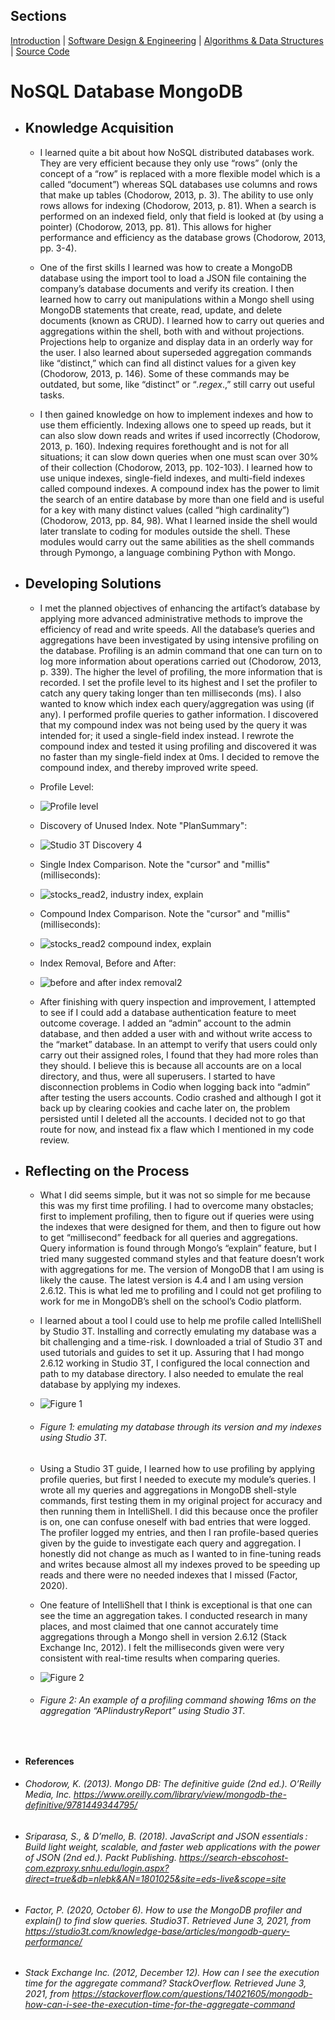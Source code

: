 ## Sections
[Introduction](https://arrioc.github.io/Introduction/) | [Software Design & Engineering](https://arrioc.github.io/Software-Design/) | [Algorithms & Data Structures](https://arrioc.github.io/Algorithms-DataStructures/) | [Source Code](https://github.com/Arrioc/Enhanced-Artifact)

# NoSQL Database MongoDB
* ## Knowledge Acquisition
  * I learned quite a bit about how NoSQL distributed databases work. They are very efficient because they only use “rows” (only the concept of a “row” is replaced with a more flexible model which is a called “document”) whereas SQL databases use columns and rows that make up tables (Chodorow, 2013, p. 3). The ability to use only rows allows for indexing (Chodorow, 2013, p. 81). When a search is performed on an indexed field, only that field is looked at (by using a pointer) (Chodorow, 2013, pp. 81). This allows for higher performance and efficiency as the database grows (Chodorow, 2013, pp. 3-4). 

  * One of the first skills I learned was how to create a MongoDB database using the import tool to load a JSON file containing the company’s database documents and verify its creation. I then learned how to carry out manipulations within a Mongo shell using MongoDB statements that create, read, update, and delete documents (known as CRUD). I learned how to carry out queries and aggregations within the shell, both with and without projections. Projections help to organize and display data in an orderly way for the user. I also learned about superseded aggregation commands like “distinct,” which can find all distinct values for a given key (Chodorow, 2013, p. 146). Some of these commands may be outdated, but some, like “distinct” or “*.regex*.,” still carry out useful tasks. 

  * I then gained knowledge on how to implement indexes and how to use them efficiently. Indexing allows one to speed up reads, but it can also slow down reads and writes if used incorrectly (Chodorow, 2013, p. 160). Indexing requires forethought and is not for all situations; it can slow down queries when one must scan over 30% of their collection (Chodorow, 2013, pp. 102-103). I learned how to use unique indexes, single-field indexes, and multi-field indexes called compound indexes. A compound index has the power to limit the search of an entire database by more than one field and is useful for a key with many distinct values (called “high cardinality”) (Chodorow, 2013, pp. 84, 98). What I learned inside the shell would later translate to coding for modules outside the shell. These modules would carry out the same abilities as the shell commands through Pymongo, a language combining Python with Mongo.

* ## Developing Solutions
  * I met the planned objectives of enhancing the artifact’s database by applying more advanced administrative methods to improve the efficiency of read and write speeds. All the database’s queries and aggregations have been investigated by using intensive profiling on the database. Profiling is an admin command that one can turn on to log more information about operations carried out (Chodorow, 2013, p. 339). The higher the level of profiling, the more information that is recorded. I set the profile level to its highest and I set the profiler to catch any query taking longer than ten milliseconds (ms). I also wanted to know which index each query/aggregation was using (if any). I performed profile queries to gather information. I discovered that my compound index was not being used by the query it was intended for; it used a single-field index instead. I rewrote the compound index and tested it using profiling and discovered it was no faster than my single-field index at 0ms. I decided to remove the compound index, and thereby improved write speed. 

  * Profile Level:
  * ![Profile level](https://user-images.githubusercontent.com/73560858/122131646-7b150480-ce07-11eb-87b9-b970dd7c3e0f.png)
  
  * Discovery of Unused Index. Note "PlanSummary":
  * ![Studio 3T Discovery 4](https://user-images.githubusercontent.com/73560858/122134800-5459cc80-ce0d-11eb-8c50-eeae05d023ba.png)
  
  * Single Index Comparison. Note the "cursor" and "millis" (milliseconds):
  * ![stocks_read2, industry index, explain](https://user-images.githubusercontent.com/73560858/122131865-d515ca00-ce07-11eb-844c-3c5b731deac3.png)

  * Compound Index Comparison. Note the "cursor" and "millis" (milliseconds):
  * ![stocks_read2 compound index, explain](https://user-images.githubusercontent.com/73560858/122131779-b1528400-ce07-11eb-844c-12eba93ef711.png)
  
  * Index Removal, Before and After:
  * ![before and after index removal2](https://user-images.githubusercontent.com/73560858/122132372-b6fc9980-ce08-11eb-8fa2-d3ea4b57502d.jpg)

  * After finishing with query inspection and improvement, I attempted to see if I could add a database authentication feature to meet outcome coverage. I added an “admin” account to the admin database, and then added a user with and without write access to the “market” database. In an attempt to verify that users could only carry out their assigned roles, I found that they had more roles than they should. I believe this is because all accounts are on a local directory, and thus, were all superusers. I started to have disconnection problems in Codio when logging back into “admin” after testing the users accounts. Codio crashed and although I got it back up by clearing cookies and cache later on, the problem persisted until I deleted all the accounts. I decided not to go that route for now, and instead fix a flaw which I mentioned in my code review.

* ## Reflecting on the Process
  * What I did seems simple, but it was not so simple for me because this was my first time profiling. I had to overcome many obstacles; first to implement profiling, then to figure out if queries were using the indexes that were designed for them, and then to figure out how to get “millisecond” feedback for all queries and aggregations. Query information is found through Mongo’s “explain” feature, but I tried many suggested command styles and that feature doesn’t work with aggregations for me. The version of MongoDB that I am using is likely the cause. The latest version is 4.4 and I am using version 2.6.12. This is what led me to profiling and I could not get profiling to work for me in MongoDB’s shell on the school’s Codio platform.

  * I learned about a tool I could use to help me profile called IntelliShell by Studio 3T. Installing and correctly emulating my database was a bit challenging and a time-risk. I downloaded a trial of Studio 3T and used tutorials and guides to set it up. Assuring that I had mongo 2.6.12 working in Studio 3T, I configured the local connection and path to my database directory. I also needed to emulate the real database by applying my indexes. 

  * ![Figure 1](https://user-images.githubusercontent.com/73560858/122121707-f1126f00-cdf9-11eb-97f9-baca29e8e0f1.png)
  * ###### Figure 1: emulating my database through its version and my indexes using Studio 3T.
  
  * Using a Studio 3T guide, I learned how to use profiling by applying profile queries, but first I needed to execute my module’s queries. I wrote all my queries and aggregations in MongoDB shell-style commands, first testing them in my original project for accuracy and then running them in IntelliShell. I did this because once the profiler is on, one can confuse oneself with bad entries that were logged. The profiler logged my entries, and then I ran profile-based queries given by the guide to investigate each query and aggregation. I honestly did not change as much as I wanted to in fine-tuning reads and writes because almost all my indexes proved to be speeding up reads and there were no needed indexes that I missed (Factor, 2020).

  * One feature of IntelliShell that I think is exceptional is that one can see the time an aggregation takes. I conducted research in many places, and most claimed that one cannot accurately time aggregations through a Mongo shell in version 2.6.12 (Stack Exchange Inc, 2012). I felt the milliseconds given were very consistent with real-time results when comparing queries.
 
  * ![Figure 2](https://user-images.githubusercontent.com/73560858/122122006-451d5380-cdfa-11eb-9022-69884cfae35d.png)
  * ###### Figure 2: An example of a profiling command showing 16ms on the aggregation “APIindustryReport” using Studio 3T.

&nbsp;
&nbsp;
&nbsp;

  * **References**
   * ###### Chodorow, K. (2013). _Mongo DB: The definitive guide_ (2nd ed.). O’Reilly Media, Inc. https://www.oreilly.com/library/view/mongodb-the-definitive/9781449344795/

   * ###### Sriparasa, S., & D’mello, B. (2018). _JavaScript and JSON essentials : Build light weight, scalable, and faster web applications with the power of JSON_ (2nd ed.). Packt Publishing. https://search-ebscohost-com.ezproxy.snhu.edu/login.aspx?direct=true&db=nlebk&AN=1801025&site=eds-live&scope=site

   * ###### Factor, P. (2020, October 6). _How to use the MongoDB profiler and explain() to find slow queries. Studio3T._ Retrieved June 3, 2021, from https://studio3t.com/knowledge-base/articles/mongodb-query-performance/

   * ###### Stack Exchange Inc. (2012, December 12). _How can I see the execution time for the aggregate command? StackOverflow._ Retrieved June 3, 2021, from https://stackoverflow.com/questions/14021605/mongodb-how-can-i-see-the-execution-time-for-the-aggregate-command


